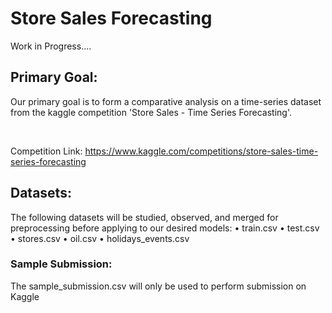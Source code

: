 # Store Sales Forecasting
Work in Progress....

## Primary Goal:  
Our primary goal is to form a comparative analysis on a time-series dataset from the kaggle competition 'Store Sales - Time Series Forecasting'. 

<br>

Competition Link: https://www.kaggle.com/competitions/store-sales-time-series-forecasting

## Datasets:
The following datasets will be studied, observed, and merged for preprocessing before applying to our desired models:
• train.csv
• test.csv
• stores.csv
• oil.csv
• holidays_events.csv

### Sample Submission:
The sample_submission.csv will only be used to perform submission on Kaggle
